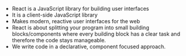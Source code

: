 - React is a JavaScript library for building user interfaces
- It is a client-side JavaScript library
- Makes modern, reactive user interfaces for the web
- React is about splitting your program into small building blocks/components where every building block has a clear task and therefore the code stays manageable.
- We write code in a declarative, component focused approach.

